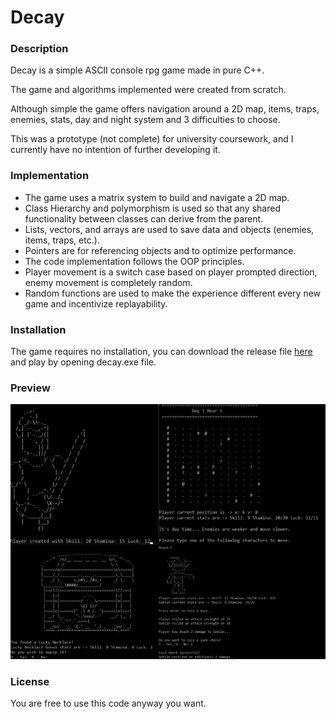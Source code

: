 # Decay

### Description

Decay is a simple ASCII console rpg game made in pure C++.

The game and algorithms implemented were created from scratch.

Although simple the game offers navigation around a 2D map, items, traps, enemies, stats, day and night system and 3 difficulties to choose.

This was a prototype (not complete) for university coursework, and I currently have no intention of further developing it.

### Implementation

- The game uses a matrix system to build and navigate a 2D map.
- Class Hierarchy and polymorphism is used so that any shared functionality between classes can derive from the parent.
- Lists, vectors, and arrays are used to save data and objects (enemies, items, traps, etc.).
- Pointers are for referencing objects and to optimize performance.
- The code implementation follows the OOP principles.
- Player movement is a switch case based on player prompted direction, enemy movement is completely random.
- Random functions are used to make the experience different every new game and incentivize replayability.

### Installation

The game requires no installation, you can download the release file [here](https://github.com/jorgebaptista/game-decay/releases/download/v0.2.0/decay-0.2.0-alpha.zip) and play by opening decay.exe file.

### Preview

![Preview of the game](preview.png)

### License

You are free to use this code anyway you want.

